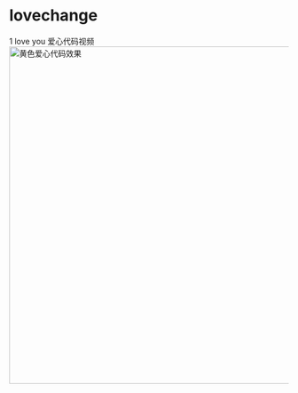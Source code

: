 # lovechange
1 love you 爱心代码视频
<img width="607" alt="黄色爱心代码效果" src="https://github.com/love99you/lovechange/assets/118249630/6cb4856f-41b0-477c-b625-7ea1d4431d0e">
